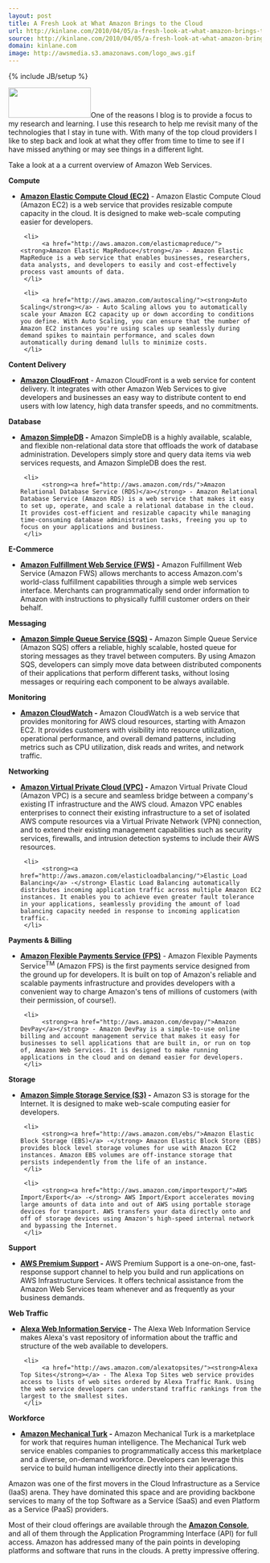 ```yaml
---
layout: post
title: A Fresh Look at What Amazon Brings to the Cloud
url: http://kinlane.com/2010/04/05/a-fresh-look-at-what-amazon-brings-to-the-cloud/
source: http://kinlane.com/2010/04/05/a-fresh-look-at-what-amazon-brings-to-the-cloud/
domain: kinlane.com
image: http://awsmedia.s3.amazonaws.com/logo_aws.gif
---
```

{% include JB/setup %}<p>
     <img class="alignright"
        title="Amazon Web Services"
        src="http://awsmedia.s3.amazonaws.com/logo_aws.gif"
        alt=""
        width="164"
        height="60" />One of the reasons I blog is to provide a focus to my research and learning. I use this research to help me revisit many of the technologies that I stay in tune with. With many of the top cloud providers I like to step back and look at what they offer from time to time to see if I have missed anything or may see things in a different light.
</p>

<p>
     Take a look at a a current overview of Amazon Web Services.
</p>

<p>
     <strong>Compute</strong>
</p>

<ul class="mainlist">
     <li>
          <a href="http://aws.amazon.com/ec2/"><strong>Amazon Elastic Compute Cloud (EC2)</strong></a> - Amazon Elastic Compute Cloud (Amazon EC2) is a web service that provides resizable compute capacity in the cloud. It is designed to make web-scale computing easier for developers.
     </li>

     <li>
          <a href="http://aws.amazon.com/elasticmapreduce/"><strong>Amazon Elastic MapReduce</strong></a> - Amazon Elastic MapReduce is a web service that enables businesses, researchers, data analysts, and developers to easily and cost-effectively process vast amounts of data.
     </li>

     <li>
          <a href="http://aws.amazon.com/autoscaling/"><strong>Auto Scaling</strong></a> - Auto Scaling allows you to automatically scale your Amazon EC2 capacity up or down according to conditions you define. With Auto Scaling, you can ensure that the number of Amazon EC2 instances you're using scales up seamlessly during demand spikes to maintain performance, and scales down automatically during demand lulls to minimize costs.
     </li>
</ul>

<p>
     <strong>Content Delivery</strong>
</p>

<ul class="mainlist">
     <li>
          <strong><a href="http://aws.amazon.com/cloudfront/">Amazon CloudFront</a></strong> - Amazon CloudFront is a web service for content delivery. It integrates with other Amazon Web Services to give developers and businesses an easy way to distribute content to end users with low latency, high data transfer speeds, and no commitments.
     </li>
</ul>

<p>
     <strong>Database</strong>
</p>

<ul class="mainlist">
     <li>
          <strong><a href="http://aws.amazon.com/simpledb/">Amazon SimpleDB</a> -</strong> Amazon SimpleDB is a highly available, scalable, and flexible non-relational data store that offloads the work of database administration. Developers simply store and query data items via web services requests, and Amazon SimpleDB does the rest.
     </li>

     <li>
          <strong><a href="http://aws.amazon.com/rds/">Amazon Relational Database Service (RDS)</a></strong> - Amazon Relational Database Service (Amazon RDS) is a web service that makes it easy to set up, operate, and scale a relational database in the cloud. It provides cost-efficient and resizable capacity while managing time-consuming database administration tasks, freeing you up to focus on your applications and business.
     </li>
</ul>

<p>
     <strong>E-Commerce</strong>
</p>

<ul class="mainlist">
     <li>
          <strong><a href="http://aws.amazon.com/fws/">Amazon Fulfillment Web Service (FWS)</a> -</strong> Amazon Fulfillment Web Service (Amazon FWS) allows merchants to access Amazon.com's world-class fulfillment capabilities through a simple web services interface. Merchants can programmatically send order information to Amazon with instructions to physically fulfill customer orders on their behalf.
     </li>
</ul>

<p>
     <strong>Messaging</strong>
</p>

<ul class="mainlist">
     <li>
          <strong><a href="http://aws.amazon.com/sqs/">Amazon Simple Queue Service (SQS)</a> -</strong> Amazon Simple Queue Service (Amazon SQS) offers a reliable, highly scalable, hosted queue for storing messages as they travel between computers. By using Amazon SQS, developers can simply move data between distributed components of their applications that perform different tasks, without losing messages or requiring each component to be always available.
     </li>
</ul>

<p>
     <strong>Monitoring</strong>
</p>

<ul class="mainlist">
     <li>
          <strong><a href="http://aws.amazon.com/cloudwatch/">Amazon CloudWatch</a> -</strong> Amazon CloudWatch is a web service that provides monitoring for AWS cloud resources, starting with Amazon EC2. It provides customers with visibility into resource utilization, operational performance, and overall demand patterns, including metrics such as CPU utilization, disk reads and writes, and network traffic.
     </li>
</ul>

<p>
     <strong>Networking</strong>
</p>

<ul class="mainlist">
     <li>
          <strong><a href="http://aws.amazon.com/vpc/">Amazon Virtual Private Cloud (VPC)</a> -</strong> Amazon Virtual Private Cloud (Amazon VPC) is a secure and seamless bridge between a company's existing IT infrastructure and the AWS cloud. Amazon VPC enables enterprises to connect their existing infrastructure to a set of isolated AWS compute resources via a Virtual Private Network (VPN) connection, and to extend their existing management capabilities such as security services, firewalls, and intrusion detection systems to include their AWS resources.
     </li>

     <li>
          <strong><a href="http://aws.amazon.com/elasticloadbalancing/">Elastic Load Balancing</a> -</strong> Elastic Load Balancing automatically distributes incoming application traffic across multiple Amazon EC2 instances. It enables you to achieve even greater fault tolerance in your applications, seamlessly providing the amount of load balancing capacity needed in response to incoming application traffic.
     </li>
</ul>

<p>
     <strong>Payments &amp; Billing</strong>
</p>

<ul class="mainlist">
     <li>
          <strong><a href="http://aws.amazon.com/fps/">Amazon Flexible Payments Service (FPS)</a></strong> - Amazon Flexible Payments Service<sup>TM</sup> (Amazon FPS) is the first payments service designed from the ground up for developers. It is built on top of Amazon's reliable and scalable payments infrastructure and provides developers with a convenient way to charge Amazon's tens of millions of customers (with their permission, of course!).
     </li>

     <li>
          <strong><a href="http://aws.amazon.com/devpay/">Amazon DevPay</a></strong> - Amazon DevPay is a simple-to-use online billing and account management service that makes it easy for businesses to sell applications that are built in, or run on top of, Amazon Web Services. It is designed to make running applications in the cloud and on demand easier for developers.
     </li>
</ul>

<p>
     <strong>Storage</strong>
</p>

<ul class="mainlist">
     <li>
          <strong><a href="http://aws.amazon.com/s3/">Amazon Simple Storage Service (S3)</a> -</strong> Amazon S3 is storage for the Internet. It is designed to make web-scale computing easier for developers.
     </li>

     <li>
          <strong><a href="http://aws.amazon.com/ebs/">Amazon Elastic Block Storage (EBS)</a> -</strong> Amazon Elastic Block Store (EBS) provides block level storage volumes for use with Amazon EC2 instances. Amazon EBS volumes are off-instance storage that persists independently from the life of an instance.
     </li>

     <li>
          <strong><a href="http://aws.amazon.com/importexport/">AWS Import/Export</a> -</strong> AWS Import/Export accelerates moving large amounts of data into and out of AWS using portable storage devices for transport. AWS transfers your data directly onto and off of storage devices using Amazon's high-speed internal network and bypassing the Internet.
     </li>
</ul>

<p>
     <strong>Support</strong>
</p>

<ul class="mainlist">
     <li>
          <strong><a href="http://aws.amazon.com/premiumsupport/">AWS Premium Support</a> -</strong> AWS Premium Support is a one-on-one, fast-response support channel to help you build and run applications on AWS Infrastructure Services. It offers technical assistance from the Amazon Web Services team whenever and as frequently as your business demands.
     </li>
</ul>

<p>
     <strong>Web Traffic</strong>
</p>

<ul class="mainlist">
     <li>
          <strong><a href="http://aws.amazon.com/awis/">Alexa Web Information Service</a> -</strong> The Alexa Web Information Service makes Alexa's vast repository of information about the traffic and structure of the web available to developers.
     </li>

     <li>
          <a href="http://aws.amazon.com/alexatopsites/"><strong>Alexa Top Sites</strong></a> - The Alexa Top Sites web service provides access to lists of web sites ordered by Alexa Traffic Rank. Using the web service developers can understand traffic rankings from the largest to the smallest sites.
     </li>
</ul>

<p>
     <strong>Workforce</strong>
</p>

<ul class="mainlist">
     <li>
          <strong><a href="http://aws.amazon.com/mturk/">Amazon Mechanical Turk</a> -</strong> Amazon Mechanical Turk is a marketplace for work that requires human intelligence. The Mechanical Turk web service enables companies to programmatically access this marketplace and a diverse, on-demand workforce. Developers can leverage this service to build human intelligence directly into their applications.
     </li>
</ul>

<p>
     Amazon was one of the first movers in the Cloud Infrastructure as a Service (IaaS) arena. They have dominated this space and are providing backbone services to many of the top Software as a Service (SaaS) and even Platform as a Service (PaaS) providers.
</p>

<p>
     Most of their cloud offerings are available through the <a href="http://aws.amazon.com/console/"><strong>Amazon Console</strong></a>, and all of them through the Application Programming Interface (API) for full access. Amazon has addressed many of the pain points in developing platforms and software that runs in the clouds. A pretty impressive offering.
</p>